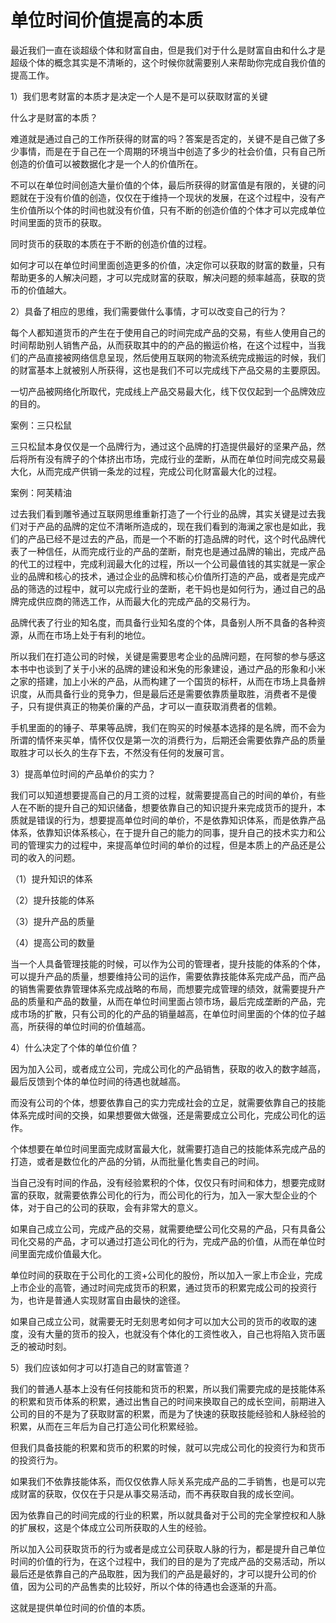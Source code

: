 # 单位时间价值提高的本质

最近我们一直在谈超级个体和财富自由，但是我们对于什么是财富自由和什么才是超级个体的概念其实是不清晰的，这个时候你就需要别人来帮助你完成自我价值的提高工作。

1）我们思考财富的本质才是决定一个人是不是可以获取财富的关键

什么才是财富的本质？

难道就是通过自己的工作所获得的财富的吗？答案是否定的，关键不是自己做了多少事情，而是在于自己在一个周期的环境当中创造了多少的社会价值，只有自己所创造的价值可以被数据化才是一个人的价值所在。

不可以在单位时间创造大量价值的个体，最后所获得的财富值是有限的，关键的问题就在于没有价值的创造，仅仅在于维持一个现状的发展，在这个过程中，没有产生价值所以个体的时间也就没有价值，只有不断的创造价值的个体才可以完成单位时间里面的货币的获取。

同时货币的获取的本质在于不断的创造价值的过程。

如何才可以在单位时间里面创造更多的价值，决定你可以获取的财富的数量，只有帮助更多的人解决问题，才可以完成财富的获取，解决问题的频率越高，获取的货币的价值越大。

2）具备了相应的思维，我们需要做什么事情，才可以改变自己的行为？

每个人都知道货币的产生在于使用自己的时间完成产品的交易，有些人使用自己的时间帮助别人销售产品，从而获取其中的的产品的搬运价格，在这个过程中，当我们的产品直接被网络信息呈现，然后使用互联网的物流系统完成搬运的时候，我们的财富基本上就被别人所获得，这也是我们不可以完成线下产品交易的主要原因。

一切产品被网络化所取代，完成线上产品交易最大化，线下仅仅起到一个品牌效应的目的。

案例：三只松鼠

三只松鼠本身仅仅是一个品牌行为，通过这个品牌的打造提供最好的坚果产品，然后将所有没有牌子的个体挤出市场，完成行业的垄断，从而在单位时间完成交易最大化，从而完成产供销一条龙的过程，完成公司化财富最大化的过程。

案例：阿芙精油

过去我们看到雕爷通过互联网思维重新打造了一个行业的品牌，其实关键是过去我们对于产品的品牌的定位不清晰所造成的，现在我们看到的海澜之家也是如此，我们的产品已经不是过去的产品，而是一个不断的打造品牌的时代，这个时代品牌代表了一种信任，从而完成行业的产品的垄断，耐克也是通过品牌的输出，完成产品的代工的过程中，完成利润最大化的过程，所以一个公司最值钱的其实就是一家企业的品牌和核心的技术，通过企业的品牌和核心价值所打造的产品，或者是完成产品的筛选的过程中，就可以完成行业的垄断，老干妈也是如何行为，通过自己的品牌完成供应商的筛选工作，从而最大化的完成产品的交易行为。

品牌代表了行业的知名度，而具备行业知名度的个体，具备别人所不具备的各种资源，从而在市场上处于有利的地位。

所以我们在打造公司的时候，关键是需要思考企业的品牌问题，在阿黎的参与感这本书中也谈到了关于小米的品牌的建设和米兔的形象建设，通过产品的形象和小米之家的搭建，加上小米的产品，从而构建了一个国货的标杆，从而在市场上具备辨识度，从而具备行业的竞争力，但是最后还是需要依靠质量取胜，消费者不是傻子，只有提供真正的物美价廉的产品，才可以一直获取消费者的信赖。

手机里面的的锤子、苹果等品牌，我们在购买的时候基本选择的是名牌，而不会为所谓的情怀来买单，情怀仅仅是第一次的消费行为，后期还会需要依靠产品的质量取胜才可以长久的生存下去，不然没有任何的发展可言。

3）提高单位时间的产品单价的实力？

我们可以知道想要提高自己的月工资的过程，就需要提高自己的时间的单价，有些人在不断的提升自己的知识储备，想要依靠自己的知识提升来完成货币的提升，本质就是错误的行为，想要提高单位时间的单价，不是依靠知识体系，而是依靠产品体系，依靠知识体系核心，在于提升自己的能力的同事，提升自己的技术实力和公司的管理实力的过程中，来提高单位时间的单价的过程，但是本质上的产品还是公司的收入的问题。

（1）提升知识的体系

（2）提升技能的体系

（3）提升产品的质量

（4）提高公司的数量

当一个人具备管理技能的时候，可以作为公司的管理者，提升技能的体系的个体，可以提升产品的质量，想要维持公司的运作，需要依靠技能体系完成产品，而产品的销售需要依靠管理体系完成战略的布局，而想要完成管理的绩效，就需要提升产品的质量和产品的数量，从而在单位时间里面占领市场，最后完成垄断的产品，完成市场的扩散，只有公司的化的产品的销量越高，在单位时间里面的个体的位子越高，所获得的单位时间的价值越高。

4）什么决定了个体的单位价值？

因为加入公司，或者成立公司，完成公司化的产品销售，获取的收入的数字越高，最后反馈到个体的单位时间的待遇也就越高。

而没有公司的个体，想要依靠自己的实力完成社会的立足，就需要依靠自己的技能体系完成时间的交换，如果想要做大做强，还是需要成立公司化，完成公司化的运作。

个体想要在单位时间里面完成财富最大化，就需要打造自己的技能体系完成产品的打造，或者是数位化的产品的分销，从而批量化售卖自己的时间。

当自己没有时间的作品，没有经验累积的个体，仅仅只有时间和体力，想要完成财富的获取，就需要依靠公司化的行为，而公司化的行为，加入一家大型企业的个体，对于自己的公司的获取，会有非常大的意义。

如果自己成立公司，完成产品的交易，就需要绝壁公司化交易的产品，只有具备公司化交易的产品，才可以通过打造公司化的行为，完成产品的价值，从而在单位时间里面完成价值最大化。

单位时间的获取在于公司化的工资+公司化的股份，所以加入一家上市企业，完成上市企业的高管，通过时间完成货币的积累，通过货币的积累完成公司的投资行为，也许是普通人实现财富自由最快的途径。

如果自己成立公司，就需要无时无刻思考如何才可以加大公司的货币的收取的速度，没有大量的货币的投入，也就没有个体化的工资性收入，自己也将陷入货币匮乏的被动时刻。

5）我们应该如何才可以打造自己的财富管道？

我们的普通人基本上没有任何技能和货币的积累，所以我们需要完成的是技能体系的积累和货币体系的积累，通过出售自己的时间来换取自己的成长空间，前期进入公司的目的不是为了获取财富的积累，而是为了快速的获取技能经验和人脉经验的积累，从而在三年后为自己打造公司化积累经验。

但我们具备技能的积累和货币的积累的时候，就可以完成公司化的投资行为和货币的投资行为。

如果我们不依靠技能体系，而仅仅依靠人际关系完成产品的二手销售，也是可以完成财富的获取，仅仅在于只是从事交易活动，而不再获取自我的成长空间。

因为依靠自己的时间完成的行业的积累，所以就具备对于公司的完全掌控权和人脉的扩展权，这是个体成立公司所获取的人生的经验。

所以加入公司获取货币的行为或者是成立公司获取人脉的行为，都是提升自己单位时间的价值的行为，在这个过程中，我们的目的是为了完成产品的交易活动，所以最后还是依靠自己的产品取胜，因为我们的产品是最好的，才可以提升公司的价值，因为公司的产品售卖的比较好，所以个体的待遇也会逐渐的升高。

这就是提供单位时间的价值的本质。
